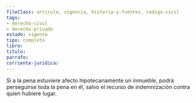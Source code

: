 ```yaml
---
fileClass: articulo, vigencia, historia-y-fuentes, codigo-civil
tags:
- derecho-civil
- derecho-privado
estado: vigente
tipo: completo
libro:
titulo:
parrafo:
corriente-juridica:
---
```

Si a la pena estuviere afecto hipotecariamente un inmueble, podrá perseguirse toda la pena en él, salvo el recurso de indemnización contra quien hubiere lugar.